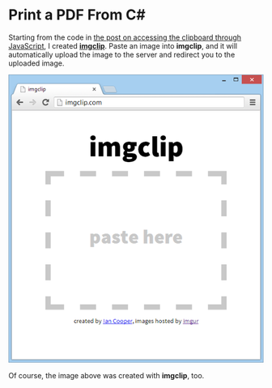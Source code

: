 # Print a PDF From C#

Starting from the code in [the post on accessing the clipboard through JavaScript](http://iancooper.name/clipboard-access-in-javascript), I created [**imgclip**](http://imgclip.com/).  Paste an image into **imgclip**, and it will automatically upload the image to the server and redirect you to the uploaded image.

![imgclip screenshot](/images/imgclip.png)

Of course, the image above was created with **imgclip**, too.
